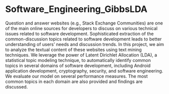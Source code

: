 # Software_Engineering_GibbsLDA
Question and answer websites (e.g., Stack Exchange Communities) are one of the main online sources for developers to discuss on various technical issues related to software development. Sophisticated extraction of the common-discussion topics related to software development leads to better understanding of users’ needs and discussion trends. In this project, we aim to analyze the textual content of these websites using text mining techniques. We leverage the power of Latent Dirichlet Allocation (LDA), a statistical topic modeling technique, to automatically identify common topics in several domains of software development, including Android application development, cryptography, security, and software engineering. We evaluate our model on several performance measures. The most common topics in each domain are also provided and findings are discussed. 
